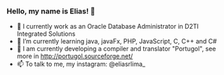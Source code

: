 ### Hello, my name is Elias! 👋


- 🔭 I currently work as an Oracle Database Administrator in D2TI Integrated Solutions
- 🌱 I’m currently learning java, javaFx, PHP, JavaScript, C, C++ and C#
- 👯 I am currently developing a compiler and translator "Portugol", see more in http://portugol.sourceforge.net/
- 📫 To talk to me, my instagram: @eliasrlima_
